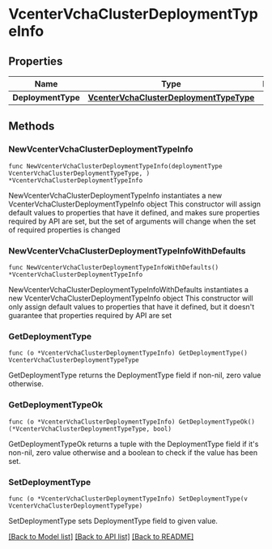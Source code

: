 # VcenterVchaClusterDeploymentTypeInfo

## Properties

Name | Type | Description | Notes
------------ | ------------- | ------------- | -------------
**DeploymentType** | [**VcenterVchaClusterDeploymentTypeType**](VcenterVchaClusterDeploymentTypeType.md) |  | 

## Methods

### NewVcenterVchaClusterDeploymentTypeInfo

`func NewVcenterVchaClusterDeploymentTypeInfo(deploymentType VcenterVchaClusterDeploymentTypeType, ) *VcenterVchaClusterDeploymentTypeInfo`

NewVcenterVchaClusterDeploymentTypeInfo instantiates a new VcenterVchaClusterDeploymentTypeInfo object
This constructor will assign default values to properties that have it defined,
and makes sure properties required by API are set, but the set of arguments
will change when the set of required properties is changed

### NewVcenterVchaClusterDeploymentTypeInfoWithDefaults

`func NewVcenterVchaClusterDeploymentTypeInfoWithDefaults() *VcenterVchaClusterDeploymentTypeInfo`

NewVcenterVchaClusterDeploymentTypeInfoWithDefaults instantiates a new VcenterVchaClusterDeploymentTypeInfo object
This constructor will only assign default values to properties that have it defined,
but it doesn't guarantee that properties required by API are set

### GetDeploymentType

`func (o *VcenterVchaClusterDeploymentTypeInfo) GetDeploymentType() VcenterVchaClusterDeploymentTypeType`

GetDeploymentType returns the DeploymentType field if non-nil, zero value otherwise.

### GetDeploymentTypeOk

`func (o *VcenterVchaClusterDeploymentTypeInfo) GetDeploymentTypeOk() (*VcenterVchaClusterDeploymentTypeType, bool)`

GetDeploymentTypeOk returns a tuple with the DeploymentType field if it's non-nil, zero value otherwise
and a boolean to check if the value has been set.

### SetDeploymentType

`func (o *VcenterVchaClusterDeploymentTypeInfo) SetDeploymentType(v VcenterVchaClusterDeploymentTypeType)`

SetDeploymentType sets DeploymentType field to given value.



[[Back to Model list]](../README.md#documentation-for-models) [[Back to API list]](../README.md#documentation-for-api-endpoints) [[Back to README]](../README.md)


